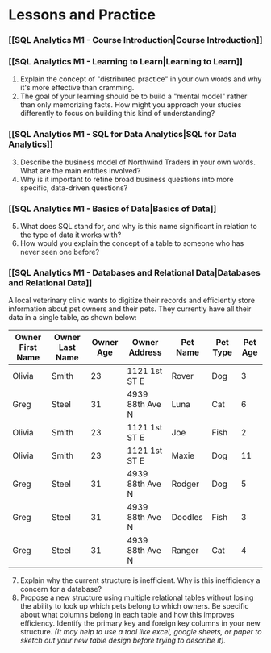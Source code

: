 
# Lessons and Practice

### [[SQL Analytics M1 - Course Introduction|Course Introduction]] 

### [[SQL Analytics M1 - Learning to Learn|Learning to Learn]]

1. Explain the concept of "distributed practice" in your own words and why it's more effective than cramming.
2. The goal of your learning should be to build a "mental model" rather than only memorizing facts. How might you approach your studies differently to focus on building this kind of understanding?

### [[SQL Analytics M1 - SQL for Data Analytics|SQL for Data Analytics]]

3. Describe the business model of Northwind Traders in your own words. What are the main entities involved?
4. Why is it important to refine broad business questions into more specific, data-driven questions?
### [[SQL Analytics M1 - Basics of Data|Basics of Data]]

5. What does SQL stand for, and why is this name significant in relation to the type of data it works with?
6. How would you explain the concept of a table to someone who has never seen one before?
### [[SQL Analytics M1 - Databases and Relational Data|Databases and Relational Data]]

A local veterinary clinic wants to digitize their records and efficiently store information about pet owners and their pets. They currently have all their data in a single table, as shown below:

| Owner First Name | Owner Last Name | Owner Age | Owner Address   | Pet Name | Pet Type | Pet Age |
| ---------------- | --------------- | --------- | --------------- | -------- | -------- | ------- |
| Olivia           | Smith           | 23        | 1121 1st ST E   | Rover    | Dog      | 3       |
| Greg             | Steel           | 31        | 4939 88th Ave N | Luna     | Cat      | 6       |
| Olivia           | Smith           | 23        | 1121 1st ST E   | Joe      | Fish     | 2       |
| Olivia           | Smith           | 23        | 1121 1st ST E   | Maxie    | Dog      | 11      |
| Greg             | Steel           | 31        | 4939 88th Ave N | Rodger   | Dog      | 5       |
| Greg             | Steel           | 31        | 4939 88th Ave N | Doodles  | Fish     | 3       |
| Greg             | Steel           | 31        | 4939 88th Ave N | Ranger   | Cat      | 4       |

7. Explain why the current structure is inefficient. Why is this inefficiency a concern for a database?
8. Propose a new structure using multiple relational tables without losing the ability to look up which pets belong to which owners. Be specific about what columns belong in each table and how this improves efficiency. Identify the primary key and foreign key columns in your new structure. *(It may help to use a tool like excel, google sheets, or paper to sketch out your new table design before trying to describe it).*